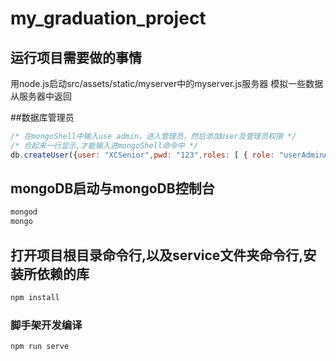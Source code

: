 # my_graduation_project

## 运行项目需要做的事情
用node.js启动src/assets/static/myserver中的myserver.js服务器
模拟一些数据从服务器中返回

##数据库管理员
```JavaScript
/* 在mongoShell中输入use admin，进入管理员，然后添加User及管理员权限 */
/* 合起来一行显示,才能输入进mongoShell命令中 */
db.createUser({user: "XCSenior",pwd: "123",roles: [ { role: "userAdminAnyDatabase", db: "admin" } ]})
```
## mongoDB启动与mongoDB控制台
```powershell
mongod
mongo
```

## 打开项目根目录命令行,以及service文件夹命令行,安装所依赖的库
```powershell
npm install
```

### 脚手架开发编译
```powershell
npm run serve
```

